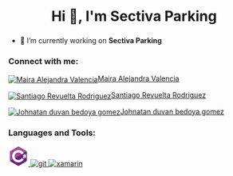 <h1 align="center">Hi 👋, I'm Sectiva Parking</h1>
<h3 align="center"></h3>

- 🔭 I’m currently working on **Sectiva Parking**

<h3 align="left">Connect with me:</h3>
<p align="left">
<a href="https://github.com/Maleja7301" target="blank"><img align="center" src="https://raw.githubusercontent.com/rahuldkjain/github-profile-readme-generator/master/src/images/icons/Social/devto.svg" alt="Maira Alejandra Valencia" height="30" width="40" />Maira Alejandra Valencia</a>
</p>
<p align="left">
<a href="https://github.com/santiagorevuelta" target="blank"><img align="center" src="https://raw.githubusercontent.com/rahuldkjain/github-profile-readme-generator/master/src/images/icons/Social/devto.svg" alt="Santiago Revuelta Rodriguez" height="30" width="40" />Santiago Revuelta Rodriguez</a>
</p>
<p align="left">
<a href="https://dev.to/johnatan duvan bedoya gomez" target="blank"><img align="center" src="https://raw.githubusercontent.com/rahuldkjain/github-profile-readme-generator/master/src/images/icons/Social/devto.svg" alt="Johnatan duvan bedoya gomez" height="30" width="40" />Johnatan duvan bedoya gomez</a>
</p>

<h3 align="left">Languages and Tools:</h3>
<p align="left">
  <a href="https://www.w3schools.com/cs/" target="_blank" rel="noreferrer"> <img src="https://raw.githubusercontent.com/devicons/devicon/master/icons/csharp/csharp-original.svg" alt="csharp" width="40" height="40"/> </a> 
 <a href="https://git-scm.com/" target="_blank" rel="noreferrer"> <img src="https://www.vectorlogo.zone/logos/git-scm/git-scm-icon.svg" alt="git" width="40" height="40"/> </a> <a href="https://dotnet.microsoft.com/apps/xamarin" target="_blank" rel="noreferrer"> <img src="https://raw.githubusercontent.com/detain/svg-logos/780f25886640cef088af994181646db2f6b1a3f8/svg/xamarin.svg" alt="xamarin" width="40" height="40"/> </a> </p>

